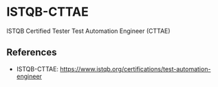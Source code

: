 # ISTQB-CTTAE

ISTQB Certified Tester Test Automation Engineer (CTTAE)

## References

- ISTQB-CTTAE: https://www.istqb.org/certifications/test-automation-engineer
